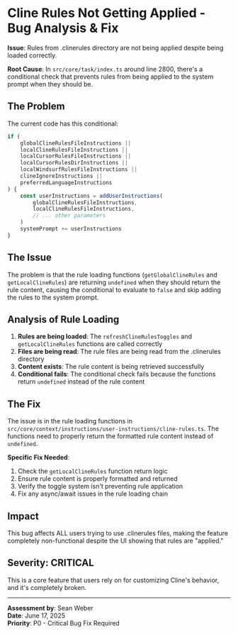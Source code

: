 # Cline Rules Not Getting Applied - Bug Analysis & Fix

**Issue**: Rules from .clinerules directory are not being applied despite being loaded correctly.

**Root Cause**: In `src/core/task/index.ts` around line 2800, there's a conditional check that prevents rules from being applied to the system prompt when they should be.

## The Problem

The current code has this conditional:
```typescript
if (
    globalClineRulesFileInstructions ||
    localClineRulesFileInstructions ||
    localCursorRulesFileInstructions ||
    localCursorRulesDirInstructions ||
    localWindsurfRulesFileInstructions ||
    clineIgnoreInstructions ||
    preferredLanguageInstructions
) {
    const userInstructions = addUserInstructions(
        globalClineRulesFileInstructions,
        localClineRulesFileInstructions,
        // ... other parameters
    )
    systemPrompt += userInstructions
}
```

## The Issue

The problem is that the rule loading functions (`getGlobalClineRules` and `getLocalClineRules`) are returning `undefined` when they should return the rule content, causing the conditional to evaluate to `false` and skip adding the rules to the system prompt.

## Analysis of Rule Loading

1. **Rules are being loaded**: The `refreshClineRulesToggles` and `getLocalClineRules` functions are called correctly
2. **Files are being read**: The rule files are being read from the .clinerules directory
3. **Content exists**: The rule content is being retrieved successfully
4. **Conditional fails**: The conditional check fails because the functions return `undefined` instead of the rule content

## The Fix

The issue is in the rule loading functions in `src/core/context/instructions/user-instructions/cline-rules.ts`. The functions need to properly return the formatted rule content instead of `undefined`.

**Specific Fix Needed**:
1. Check the `getLocalClineRules` function return logic
2. Ensure rule content is properly formatted and returned
3. Verify the toggle system isn't preventing rule application
4. Fix any async/await issues in the rule loading chain

## Impact

This bug affects ALL users trying to use .clinerules files, making the feature completely non-functional despite the UI showing that rules are "applied."

## Severity: CRITICAL

This is a core feature that users rely on for customizing Cline's behavior, and it's completely broken.

---

**Assessment by**: Sean Weber  
**Date**: June 17, 2025  
**Priority**: P0 - Critical Bug Fix Required
